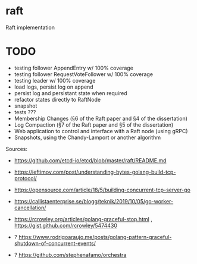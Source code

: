 # raft
Raft implementation

# TODO
- testing follower AppendEntry w/ 100% coverage
- testing follower RequestVoteFollower w/ 100% coverage
- testing leader w/ 100% coverage
- load logs, persist log on append
- persist log and persistant state when required
- refactor states directly to RaftNode
- snapshot
- tests ???
- Membership Changes (§6 of the Raft paper and §4 of the dissertation)
- Log Compaction (§7 of the Raft paper and §5 of the dissertation)
- Web application to control and interface with a Raft node (using gRPC)
- Snapshots, using the Chandy-Lamport or another algorithm


Sources:
- https://github.com/etcd-io/etcd/blob/master/raft/README.md
- https://ieftimov.com/post/understanding-bytes-golang-build-tcp-protocol/
- https://opensource.com/article/18/5/building-concurrent-tcp-server-go

- https://callistaenterprise.se/blogg/teknik/2019/10/05/go-worker-cancellation/
- https://rcrowley.org/articles/golang-graceful-stop.html , https://gist.github.com/rcrowley/5474430
- ? https://www.rodrigoaraujo.me/posts/golang-pattern-graceful-shutdown-of-concurrent-events/
- ? https://github.com/stephenafamo/orchestra
